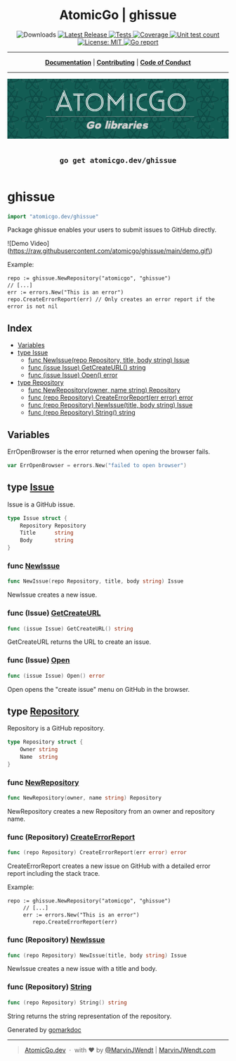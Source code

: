 <h1 align="center">AtomicGo | ghissue</h1>

<p align="center">
<img src="https://img.shields.io/endpoint?url=https://atomicgo.dev/api/shields/ghissue&style=flat-square" alt="Downloads">

<a href="https://github.com/atomicgo/ghissue/releases">
<img src="https://img.shields.io/github/v/release/atomicgo/ghissue?style=flat-square" alt="Latest Release">
</a>

<a href="https://codecov.io/gh/atomicgo/ghissue" target="_blank">
<img src="https://img.shields.io/github/workflow/status/atomicgo/ghissue/Go?label=tests&style=flat-square" alt="Tests">
</a>

<a href="https://codecov.io/gh/atomicgo/ghissue" target="_blank">
<img src="https://img.shields.io/codecov/c/gh/atomicgo/ghissue?color=magenta&logo=codecov&style=flat-square" alt="Coverage">
</a>

<a href="https://codecov.io/gh/atomicgo/ghissue">
<!-- unittestcount:start --><img src="https://img.shields.io/badge/Unit_Tests-0-magenta?style=flat-square" alt="Unit test count"><!-- unittestcount:end -->
</a>

<a href="https://opensource.org/licenses/MIT" target="_blank">
<img src="https://img.shields.io/badge/License-MIT-yellow.svg?style=flat-square" alt="License: MIT">
</a>
  
<a href="https://goreportcard.com/report/github.com/atomicgo/ghissue" target="_blank">
<img src="https://goreportcard.com/badge/github.com/atomicgo/ghissue?style=flat-square" alt="Go report">
</a>   

</p>

---

<p align="center">
<strong><a href="https://pkg.go.dev/atomicgo.dev/ghissue#section-documentation" target="_blank">Documentation</a></strong>
|
<strong><a href="https://github.com/atomicgo/atomicgo/blob/main/CONTRIBUTING.md" target="_blank">Contributing</a></strong>
|
<strong><a href="https://github.com/atomicgo/atomicgo/blob/main/CODE_OF_CONDUCT.md" target="_blank">Code of Conduct</a></strong>
</p>

---

<p align="center">
  <img src="https://raw.githubusercontent.com/atomicgo/atomicgo/main/assets/header.png" alt="AtomicGo">
</p>

<p align="center">
<table>
<tbody>
</tbody>
</table>
</p>
<h3  align="center"><pre>go get atomicgo.dev/ghissue</pre></h3>
<p align="center">
<table>
<tbody>
</tbody>
</table>
</p>

<!-- gomarkdoc:embed:start -->

<!-- Code generated by gomarkdoc. DO NOT EDIT -->

# ghissue

```go
import "atomicgo.dev/ghissue"
```

Package ghissue enables your users to submit issues to GitHub directly.

\!\[Demo Video\]\(https://raw.githubusercontent.com/atomicgo/ghissue/main/demo.gif\)

Example:

```
repo := ghissue.NewRepository("atomicgo", "ghissue")
// [...]
err := errors.New("This is an error")
repo.CreateErrorReport(err) // Only creates an error report if the error is not nil
```

## Index

- [Variables](<#variables>)
- [type Issue](<#type-issue>)
  - [func NewIssue(repo Repository, title, body string) Issue](<#func-newissue>)
  - [func (issue Issue) GetCreateURL() string](<#func-issue-getcreateurl>)
  - [func (issue Issue) Open() error](<#func-issue-open>)
- [type Repository](<#type-repository>)
  - [func NewRepository(owner, name string) Repository](<#func-newrepository>)
  - [func (repo Repository) CreateErrorReport(err error) error](<#func-repository-createerrorreport>)
  - [func (repo Repository) NewIssue(title, body string) Issue](<#func-repository-newissue>)
  - [func (repo Repository) String() string](<#func-repository-string>)


## Variables

ErrOpenBrowser is the error returned when opening the browser fails.

```go
var ErrOpenBrowser = errors.New("failed to open browser")
```

## type [Issue](<https://github.com/atomicgo/ghissue/blob/main/issue.go#L11-L15>)

Issue is a GitHub issue.

```go
type Issue struct {
    Repository Repository
    Title      string
    Body       string
}
```

### func [NewIssue](<https://github.com/atomicgo/ghissue/blob/main/issue.go#L18>)

```go
func NewIssue(repo Repository, title, body string) Issue
```

NewIssue creates a new issue.

### func \(Issue\) [GetCreateURL](<https://github.com/atomicgo/ghissue/blob/main/issue.go#L27>)

```go
func (issue Issue) GetCreateURL() string
```

GetCreateURL returns the URL to create an issue.

### func \(Issue\) [Open](<https://github.com/atomicgo/ghissue/blob/main/issue.go#L32>)

```go
func (issue Issue) Open() error
```

Open opens the "create issue" menu on GitHub in the browser.

## type [Repository](<https://github.com/atomicgo/ghissue/blob/main/repository.go#L10-L13>)

Repository is a GitHub repository.

```go
type Repository struct {
    Owner string
    Name  string
}
```

### func [NewRepository](<https://github.com/atomicgo/ghissue/blob/main/repository.go#L16>)

```go
func NewRepository(owner, name string) Repository
```

NewRepository creates a new Repository from an owner and repository name.

### func \(Repository\) [CreateErrorReport](<https://github.com/atomicgo/ghissue/blob/main/repository.go#L41>)

```go
func (repo Repository) CreateErrorReport(err error) error
```

CreateErrorReport creates a new issue on GitHub with a detailed error report including the stack trace.

Example:

```
repo := ghissue.NewRepository("atomicgo", "ghissue")
     // [...]
     err := errors.New("This is an error")
		repo.CreateErrorReport(err)
```

### func \(Repository\) [NewIssue](<https://github.com/atomicgo/ghissue/blob/main/repository.go#L29>)

```go
func (repo Repository) NewIssue(title, body string) Issue
```

NewIssue creates a new issue with a title and body.

### func \(Repository\) [String](<https://github.com/atomicgo/ghissue/blob/main/repository.go#L24>)

```go
func (repo Repository) String() string
```

String returns the string representation of the repository.



Generated by [gomarkdoc](<https://github.com/princjef/gomarkdoc>)


<!-- gomarkdoc:embed:end -->

---

> [AtomicGo.dev](https://atomicgo.dev) &nbsp;&middot;&nbsp;
> with ❤️ by [@MarvinJWendt](https://github.com/MarvinJWendt) |
> [MarvinJWendt.com](https://marvinjwendt.com)
